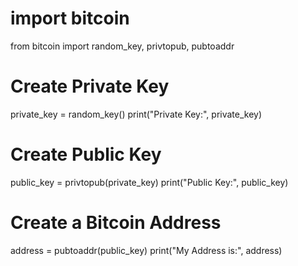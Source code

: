 # import bitcoin
from bitcoin import random_key, privtopub, pubtoaddr
# Create Private Key
private_key = random_key()
print("Private Key:", private_key)
# Create Public Key
public_key = privtopub(private_key)
print("Public Key:", public_key)
# Create a Bitcoin Address
address = pubtoaddr(public_key)
print("My Address is:", address)
